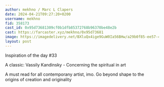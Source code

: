 ```yaml
---
author: mekhno / Marc L Clapers
date: 2024-04-21T09:27:20+0200
username: mekhno
fid: 358173
cast_id: 0x95d73681309cf0b1dfb85372768b96370be48e2b
cast: https://farcaster.xyz/mekhno/0x95d73681
image: https://imagedelivery.net/BXluQx4ige9GuW0Ia56BHw/a29b0f85-ee57-435a-b6e2-b827d4a3e200/original
layout: post
---
```


Inspiration of the day #33

A classic: Vassily Kandinsky - Concerning the spiritual in art

A must read for all contemporany artist, imo. Go beyond shape to the origins of creation and originality

<img src='https://imagedelivery.net/BXluQx4ige9GuW0Ia56BHw/a29b0f85-ee57-435a-b6e2-b827d4a3e200/original' alt='' referrerpolicy='no-referrer'/>
<img src='https://imagedelivery.net/BXluQx4ige9GuW0Ia56BHw/3d4b1c96-931a-4dbc-98c6-f6a2b569fc00/original' alt='' referrerpolicy='no-referrer'/>
